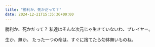 ```yaml
---
title: "勝利か、死かだって？"
date: 2024-12-21T15:35:36+09:00
---
```

勝利か、死かだって？
私達はそんな次元じゃ生きていないわ、プレイヤー。

生か、無か。
たった一つの命は、すぐに捨てたら勿体無いものね。
